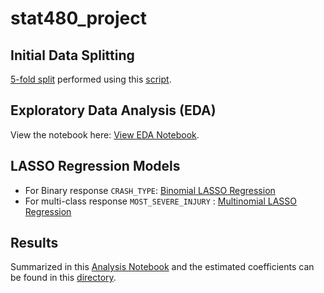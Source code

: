 # stat480_project



## Initial Data Splitting

[5-fold split](/data) performed using this [script](split.ipynb).



## Exploratory Data Analysis (EDA)

View the notebook here: [View EDA Notebook](eda.ipynb).



## LASSO Regression Models

- For Binary response `CRASH_TYPE`: [Binomial LASSO Regression](binomial_logreg.py)
- For multi-class response `MOST_SEVERE_INJURY` : [Multinomial LASSO Regression](multinomial_logreg.py)


## Results 

Summarized in this [Analysis Notebook](results_analisys.ipynb) and the estimated coefficients can be found in this [directory](/output).

